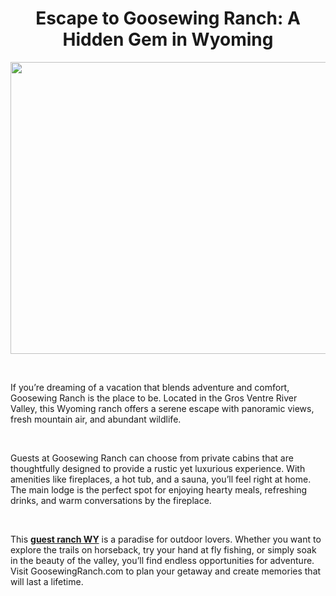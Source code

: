 <h1 style="text-align: center;"><strong>Escape to Goosewing Ranch: A Hidden Gem in Wyoming</strong></h1>
<p><img style="display: block; margin-left: auto; margin-right: auto;" src="https://scontent.fcgy2-4.fna.fbcdn.net/v/t39.30808-6/383842064_10160060310619302_6138926501320802780_n.jpg?_nc_cat=102&amp;ccb=1-7&amp;_nc_sid=cc71e4&amp;_nc_ohc=VZaD61TAbOkQ7kNvgHCRroR&amp;_nc_zt=23&amp;_nc_ht=scontent.fcgy2-4.fna&amp;_nc_gid=ACp5b5a6of9HwKu84GdCr0M&amp;oh=00_AYD5YJDNhaNmDWF1dNFxykhf_bp8_dc1K2kOZbp3MYK_GQ&amp;oe=67923101" alt="" width="700" height="467" /></p>
<p>&nbsp;</p>
<p><span style="font-weight: 400;">If you&rsquo;re dreaming of a vacation that blends adventure and comfort, Goosewing Ranch is the place to be. Located in the Gros Ventre River Valley, this Wyoming ranch offers a serene escape with panoramic views, fresh mountain air, and abundant wildlife.</span></p>
<p>&nbsp;</p>
<p><span style="font-weight: 400;">Guests at Goosewing Ranch can choose from private cabins that are thoughtfully designed to provide a rustic yet luxurious experience. With amenities like fireplaces, a hot tub, and a sauna, you&rsquo;ll feel right at home. The main lodge is the perfect spot for enjoying hearty meals, refreshing drinks, and warm conversations by the fireplace.</span></p>
<p>&nbsp;</p>
<p><span style="font-weight: 400;">This <a href="https://goosewingranch.com/"><strong>guest ranch WY</strong></a> is a paradise for outdoor lovers. Whether you want to explore the trails on horseback, try your hand at fly fishing, or simply soak in the beauty of the valley, you&rsquo;ll find endless opportunities for adventure. Visit GoosewingRanch.com to plan your getaway and create memories that will last a lifetime.</span></p>